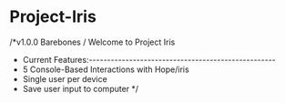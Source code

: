 # Project-Iris
/*v1.0.0 Barebones / Welcome to Project Iris
* Current Features:---------------------------------------------------
 * 5 Console-Based Interactions with Hope/iris
 * Single user per device
 * Save user input to computer
 */
